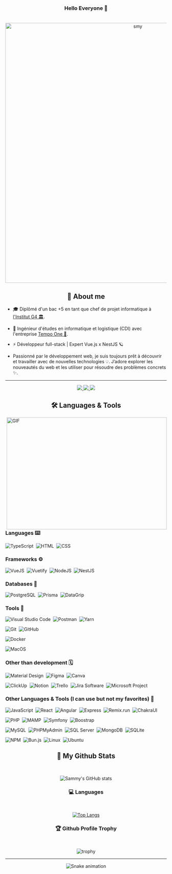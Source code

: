 ### <div align="center"> Hello Everyone 👋 </div> <br/>

<div align="center">

<img width="812" alt="smy" src="https://user-images.githubusercontent.com/78353572/159125059-1abbb9e7-9862-4a3c-8488-5b8ec20f2f68.png">
  
## :book: About me

</div>

* 🎓 Diplômé d'un bac +5 en tant que chef de projet informatique à [l'Institut G4 🏛️](https://www.institut-g4.fr).

* 🚀 Ingénieur d'études en informatique et logistique (CDI) avec l'entreprise [Tempo One 🌆](https://www.tempo-one.com).
  
* ⚡️ Développeur full-stack | Expert Vue.js x NestJS 🪐 

* Passionné par le développement web, je suis toujours prêt à découvrir et travailler avec de nouvelles technologies 💡. J’adore explorer les nouveautés du web et les utiliser pour résoudre des problèmes concrets ✨.

---

<p align="center">
	<a href="https://www.linkedin.com/in/sammy-merazga/">
		<img src="https://img.shields.io/badge/LinkedIn-0077B5?style=for-the-badge&logo=linkedin&logoColor=white" />
  </a>
  <a href="https://www.youtube.com/channel/UCjbjT5fKBuZe1m68QeijoJg">
		<img src="https://img.shields.io/badge/YouTube-FF0000?style=for-the-badge&logo=youtube&logoColor=white" />
	</a>
  <a href="mailto:sammy.merazga@gmail.com">
		<img src="https://img.shields.io/badge/Gmail-FFFFFF?style=for-the-badge&logo=gmail&logoColor=black" />
	</a>
</p>

<div align="center">

## 🛠 Languages & Tools 

</div>

<img align="right" alt="GIF" src="https://user-images.githubusercontent.com/78353572/159122594-ec57b8cf-d7b0-4fcb-92c7-fec40c50a7c4.gif" width="500" height="350" />

### Languages ⌨️

![TypeScript](https://img.shields.io/badge/-TypeScript-000?&logo=TypeScript)&nbsp;
![HTML](https://img.shields.io/badge/-HTML-000?&logo=HTML5)&nbsp;
![CSS](https://img.shields.io/badge/-CSS-000?&logo=CSS3)&nbsp;

### Frameworks ⚙️

![VueJS](https://img.shields.io/badge/-VueJS-000?&logo=Vue.js)&nbsp;
![Vuetify](https://img.shields.io/badge/-Vuetify-000?&logo=Vuetify)&nbsp;
![NodeJS](https://img.shields.io/badge/-NodeJS-000?&logo=Node.js)&nbsp;
![NestJS](https://img.shields.io/badge/-NestJS-000?&logo=NestJS)&nbsp;

### Databases 🐳

![PostgreSQL](https://img.shields.io/badge/-PostgreSQL-000?&logo=postgresql)&nbsp;
![Prisma](https://img.shields.io/badge/-Prisma-000?&logo=prisma)&nbsp;
![DataGrip](https://img.shields.io/badge/-DataGrip-000?&logo=datagrip)&nbsp;

### Tools 🎒

![Visual Studio Code](https://img.shields.io/badge/-VS%20Code-000?&logo=visualstudiocode)&nbsp;
![Postman](https://img.shields.io/badge/-Postman-000?&logo=postman)&nbsp;
![Yarn](https://img.shields.io/badge/-Yarn-000?&logo=yarn)&nbsp;

![Git](https://img.shields.io/badge/-Git-000?&logo=git)&nbsp;
![GitHub](https://img.shields.io/badge/-Github-000?&logo=github)&nbsp;

![Docker](https://img.shields.io/badge/-Docker-000?&logo=docker)&nbsp;

![MacOS](https://img.shields.io/badge/-MacOS-000?&logo=apple)&nbsp;

### Other than development 🗓

![Material Design](https://img.shields.io/badge/-Material%20Design-000?&logo=materialdesign)&nbsp;
![Figma](https://img.shields.io/badge/-Figma-000?&logo=figma)&nbsp;
![Canva](https://img.shields.io/badge/-Canva-000?&logo=canva)&nbsp;

![ClickUp](https://img.shields.io/badge/-ClickUp-000?&logo=ClickUp)&nbsp;
![Notion](https://img.shields.io/badge/-Notion-000?&logo=notion)&nbsp;
![Trello](https://img.shields.io/badge/-Trello-000?&logo=trello)&nbsp;
![Jira Software](https://img.shields.io/badge/-Jira-000?&logo=jirasoftware)&nbsp;
![Microsoft Project](https://img.shields.io/badge/-Microsoft%20Project-000?&logo=Project)&nbsp;

### Other Languages & Tools (I can use but not my favorites) 🙂

![JavaScript](https://img.shields.io/badge/-JavaScript-000?&logo=JavaScript)&nbsp;
![React](https://img.shields.io/badge/-React-000?&logo=React)&nbsp;
![Angular](https://img.shields.io/badge/-Angular-000?&logo=Angular)&nbsp;
![Express](https://img.shields.io/badge/-Express-000?&logo=express)&nbsp;
![Remix.run](https://img.shields.io/badge/-Remix-000?&logo=remix)&nbsp;
![ChakraUI](https://img.shields.io/badge/-ChakraUI-000?&logo=chakraui)&nbsp;

![PHP](https://img.shields.io/badge/-PHP-000?&logo=php)&nbsp;
![MAMP](https://img.shields.io/badge/-MAMP-000?&logo=MAMP)&nbsp;
![Symfony](https://img.shields.io/badge/-Symfony-000?&logo=Symfony)&nbsp;
![Boostrap](https://img.shields.io/badge/-Bootstrap-000?&logo=bootstrap)&nbsp;

![MySQL](https://img.shields.io/badge/-MySQL-000?&logo=mysql)&nbsp;
![PHPMyAdmin](https://img.shields.io/badge/-PHPMyAdmin-000?&logo=phpmyadmin)&nbsp;
![SQL Server](https://img.shields.io/badge/-SQL%20Server-000?&logo=microsoftsqlserver)&nbsp;
![MongoDB](https://img.shields.io/badge/-MongoDB-000?&logo=mongodb)&nbsp;
![SQLite](https://img.shields.io/badge/-SQLite-000?&logo=sqlite)&nbsp;

![NPM](https://img.shields.io/badge/-NPM-000?&logo=npm)&nbsp;
![Bun.js](https://img.shields.io/badge/-Bun.js-000?&logo=Bun)&nbsp;
![Linux](https://img.shields.io/badge/-Linux-000?&logo=linux)&nbsp;
![Ubuntu](https://img.shields.io/badge/-Ubuntu-000?&logo=ubuntu)&nbsp;

<div align="center">

## :signal_strength: My Github Stats
<br />

![Sammy's GitHub stats](https://github-readme-stats.vercel.app/api?username=SammyMERAZGA&show_icons=true&theme=dracula)

  
### :computer: Languages
<br />

[![Top Langs](https://github-readme-stats.vercel.app/api/top-langs/?username=SammyMERAZGA&layout=compact&theme=dracula)](https://github.com/SammyMERAZGA/github-readme-stats)

### :trophy: Github Profile Trophy
<br />

![trophy](https://github-profile-trophy.vercel.app/?username=SammyMERAZGA&theme=juicyfresh&no-frame=true&row=1&&margin-w=20&no-bg=true)
  
---

![Snake animation](https://user-images.githubusercontent.com/78353572/186383844-897f92f0-9fb3-4c7a-a4a6-5f4513c43961.svg)

